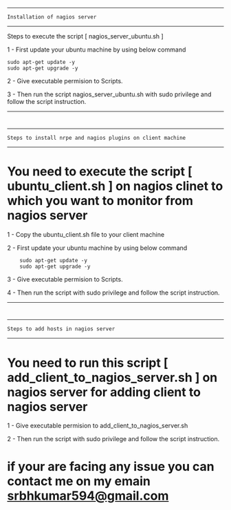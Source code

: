 ----------------------------------------------------------------------------------------------------

	Installation of nagios server 

----------------------------------------------------------------------------------------------------

Steps to execute the script [ nagios_server_ubuntu.sh ]

1 - First update your ubuntu machine by using below command

	sudo apt-get update -y
	sudo apt-get upgrade -y

2 - Give executable permision to Scripts.

3 - Then run the script nagios_server_ubuntu.sh with sudo privilege and follow the script instruction.

******************************************************************************************************

#
#
#

------------------------------------------------------------------------------------------------------

	Steps to install nrpe and nagios plugins on client machine

------------------------------------------------------------------------------------------------------

# You need to execute the script [ ubuntu_client.sh ] on nagios clinet to which you want to monitor from nagios server

1 - Copy the ubuntu_client.sh file to your client machine

2 - First update your ubuntu machine by using below command

        sudo apt-get update -y
        sudo apt-get upgrade -y

3 - Give executable permision to Scripts.

4 - Then run the script with sudo privilege and follow the script instruction.

******************************************************************************************************

#
#
# 

______________________________________________________________________________________________________

	Steps to add hosts in nagios server

______________________________________________________________________________________________________

# You need to run this script [ add_client_to_nagios_server.sh ]  on nagios server for adding client to nagios server

1 - Give executable permision to add_client_to_nagios_server.sh

2 - Then run the script with sudo privilege and follow the script instruction.

# if your are facing any issue you can contact me on my emain srbhkumar594@gmail.com 
